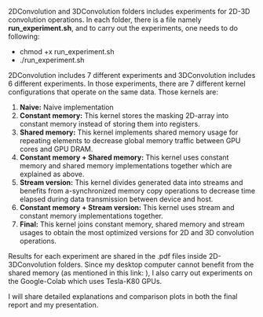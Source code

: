   2DConvolution and 3DConvolution folders includes experiments for 2D-3D convolution operations. In each folder, there is a file namely **run_experiment.sh**, and to carry out the experiments, one needs to do following:
  - chmod +x run_experiment.sh
  - ./run_experiment.sh

  2DConvolution includes 7 different experiments and 3DConvolution includes 6 different experiments. In those experiments, there are 7 different kernel configurations that operate on the same data. Those kernels are:
  1) **Naive:** Naive implementation
  2) **Constant memory:** This kernel stores the masking 2D-array into constant memory instead of storing them into registers.
  3) **Shared memory:** This kernel implements shared memory usage for repeating elements to decrease global memory traffic between GPU cores and GPU DRAM.  
  4) **Constant memory + Shared memory:** This kernel uses constant memory and shared memory implementations together which are explained as above.
  5) **Stream version:** This kernel divides generated data into streams and benefits from a-synchronized memory copy operations to decrease time elapsed during data transmission between device and host.
  6)  **Constant memory + Stream version:** This kernel uses stream and constant memory implementations together.
  7)  **Final:** This kernel joins constant memory, shared memory and stream usages to obtain the most optimized versions for 2D and 3D convolution operations.

  Results for each experiment are shared in the .pdf files inside 2D-3DConvolution folders. Since my desktop computer cannot benefit from the shared memory (as mentioned in this link: ), I also carry out experiments on the Google-Colab which uses Tesla-K80 GPUs.
  
  I will share detailed explanations and comparison plots in both the final report and my presentation. 
